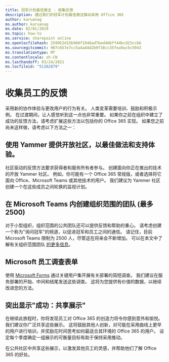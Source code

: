 ```yaml
---
title: 冠军计划最佳做法 - 收集反馈
description: 通过我们的冠军计划最佳做法推动采用 Office 365
author: karuanag
ms.author: karuanag
ms.date: 02/01/2019
ms.topic: how-to
ms.service: sharepoint online
ms.openlocfilehash: 259952d15b960f1946ad7bed466ff44bcd23ccb6
ms.sourcegitcommit: 907c657e7cc5a4a44d2b9f38cc35fea9ac5c5943
ms.translationtype: MT
ms.contentlocale: zh-CN
ms.lasthandoff: 03/24/2021
ms.locfileid: "51162879"
---
```

# <a name="collect-feedback-from-your-employees"></a>收集员工的反馈

采用新的协作体验与更改用户的行为有关。 人类变革需要培训、鼓励和积极示例。 在过渡期间，让人感觉听到这一点也非常重要。 如果你之前在组织中建立了成功的反馈方法，请考虑扩展这些方法以包括你的 Office 365 实现。 如果您之前尚未这样做，请考虑以下方法之一：

## <a name="use-yammer-to-provide-an-open-community-for-best-practices-and-support-for-the-experience"></a>使用 Yammer 提供开放社区，以最佳做法和支持体验。
社区驱动的反馈方法要求获得者和服务所有者参与。 创建面向你正在推出的技术的开放 Yammer 社区。 例如，你可能有一个 Office 365 常规版，或者选择将它面向 Office、Microsoft Teams 或其他技术的用户。  我们建议为 Yammer 社区创建一个在这些成员之间轮换的监视计划。 

## <a name="creating-an-org-wide-team-within-microsoft-teams-up-to-2500"></a>在 Microsoft Teams 内创建组织范围的团队 (最多 2500) 
对于小型组织，组织范围的公共团队还可以提供反馈和帮助的重心。  请考虑创建一个称为"询问冠军"的频道，以促进冠军和员工之间的通信。  请记住，目前 Microsoft Teams 限制为 2500 人，尽管这在将来会不断增加。 可以在本文中了解有关组织范围团队 [的更多信息](/microsoftteams/create-an-org-wide-team)。 

## <a name="microsoft-forms-for-employee-surveys"></a>Microsoft 员工调查表单

使用 [Microsoft Forms](https://support.office.com/forms) 通过关键用户集开展有关部署的简短调查。  我们建议在服务部署的开始、中间和结尾发送这些调查。  这将为您提供有价值的数据，以继续改进您的方法。  

## <a name="highlight-the-wins-share-showcases"></a>突出显示"成功：共享展示"
在继续此旅程时，你将发现员工对 Office 365 的创造力将令你感到意外和愉悦。 我们建议你广泛共享这些展示。 这将鼓励其他人创新，对可能在采用曲线上更早的用户进行培训，并奖励花时间思考如何最适合其环境的 Office 365 的用户。 设定每个季度确定一组展示的可衡量目标有助于保持采用推动。

在公共社区中共享这些展示，以激发其他员工的灵感，并帮助他们了解 Office 365 的好处。